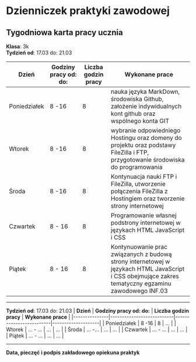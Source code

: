 # Dzienniczek praktyki zawodowej
## Tygodniowa karta pracy ucznia
**Klasa**: 3k  
**Tydzień od**: 17.03 do: 21.03

| **Dzień**     | **Godziny pracy od: do:** | **Liczba godzin pracy** | **Wykonane prace** |
|---------------|---------------------------|-------------------------|--------------------|
| Poniedziałek  | 8 -16                      | 8                       | nauka języka MarkDown, środowiska Github, założenie indywidualnych kont github oraz wspólnego konta GIT|
| Wtorek        | 8 -16                      | 8                       | wybranie odpowiedniego Hostingu oraz domeny do projektu oraz podstawy FileZilla i FTP, przygotowanie środowiska do programowania |
| Środa         | 8 -16                      | 8                       | Kontynuacja nauki FTP i FileZilla, utworzenie połączenia FileZilla z Hostingiem oraz tworzenie strony internetowej|
| Czwartek      | 8 - 16                  | 8                       | Programowanie własnej podstrony internetowej w językach HTML JavaScript i CSS                |
| Piątek        | 8 - 16                  | 8                     | Kontynuowanie prac związanych z  budową strony internetowej w językach HTML JavaScript i CSS obejmujące zakres tematyczny egzaminu zawodowego INF.03|
------------
**Tydzień od**: 17.03 do: 21.03
| **Dzień**     | **Godziny pracy od: do:** | **Liczba godzin pracy** | **Wykonane prace** |
|---------------|---------------------------|-------------------------|--------------------|
| Poniedziałek  | 8 -16                      | 8                       | ... |
| Wtorek        | ... - ...                      | ...                       | ... |
| Środa         | ... -...                      | ...                       | ... |
| Czwartek      | ... - ...                  | ...                       | ... |
| Piątek        | ... - ...                  | ...                     | ... |

------------

**Data, pieczęć i podpis zakładowego opiekuna praktyk**

